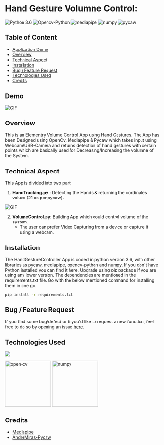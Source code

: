 # Hand Gesture Volumne Control:
![Python 3.6](https://img.shields.io/badge/Python-v3.6-green) ![Opencv-Python](https://img.shields.io/badge/OpenCv--Python-v4.5-red) ![mediapipe](https://img.shields.io/badge/mediapipe-0.8-lightgrey) ![numpy](https://img.shields.io/badge/numpy-1.20-blue) ![pycaw](https://img.shields.io/badge/pycaw-20181226-yellow)


## Table of Content
  * [Application Demo](#Application-demo)
  * [Overview](#overview)
  * [Technical Aspect](#technical-aspect)
  * [Installation](#installation)
  * [Bug / Feature Request](#bug---feature-request)
  * [Technologies Used](#technologies-used)
  * [Credits](#credits)


## Demo
![GIF](VolumeController.gif)


## Overview
This is an Elementry Volume Control App using Hand Gestures. The App has been Designed using OpenCv, Mediapipe & Pycaw which takes input using Webcam/USB-Camera and returns detection of hand gestures with certain points which are basically used for Decreasing/Increasing the volumne of the System.


## Technical Aspect
This App is divided into two part:
1. __HandTracking.py__ : Detecting the Hands & returning the cordinates values (21 as per pycaw).

![GIF](HandTracker.gif)



2. __VolumeControl.py__: Building App which could control volume of the system.
    - The user can prefer Video Capturing from a device or capture it using a webcam.

## Installation
The HandGestureController App is coded in python version 3.6, with other libraries as pycaw, mediapipe, opencv-python and numpy. If you don't have Python installed you can find it [here](https://www.python.org/downloads/). Upgrade using pip package if you are using any lower version. The dependencies are mentioned in the requirements.txt file. Go with the below mentioned command for installing them in one go.
```bash
pip install -r requirements.txt
```

## Bug / Feature Request

If you find some bug/defect or if you'd like to request a new function, feel free to do so by opening an issue [here](https://github.com/RajeshKGangwar/HandGestureVolumeController/issues).

## Technologies Used

![](https://forthebadge.com/images/badges/made-with-python.svg)

<p align="left"> <a href="https://www.w3schools.com/css/" target="_blank"></a> <img src="https://www.vectorlogo.zone/logos/opencv/opencv-ar21.svg" alt="open-cv" width="150" height="150"/> <img src="https://www.vectorlogo.zone/logos/numpy/numpy-ar21.svg" alt="numpy" width="150" height="150"/>


## Credits
- [Mediapipe](https://github.com/google/mediapipe) 
- [AndreMiras-Pycaw](https://github.com/AndreMiras/pycaw)
